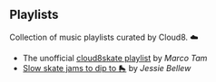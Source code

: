 ## Playlists

Collection of music playlists curated by Cloud8. ☁️

- The unofficial [cloud8skate playlist](https://open.spotify.com/playlist/61CzxnV9FJHQ6E3j2ItCzv) by _Marco Tam_
- [Slow skate jams to dip to 🛼](https://open.spotify.com/playlist/0SlaPZWKdlNmhvCqqd0OEh) by _Jessie Bellew_
